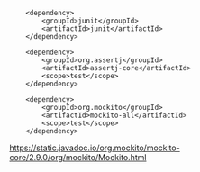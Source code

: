         <dependency>
            <groupId>junit</groupId>
            <artifactId>junit</artifactId>
        </dependency>

        <dependency>
            <groupId>org.assertj</groupId>
            <artifactId>assertj-core</artifactId>
            <scope>test</scope>
        </dependency>

        <dependency>
            <groupId>org.mockito</groupId>
            <artifactId>mockito-all</artifactId>
            <scope>test</scope>
        </dependency>

https://static.javadoc.io/org.mockito/mockito-core/2.9.0/org/mockito/Mockito.html
